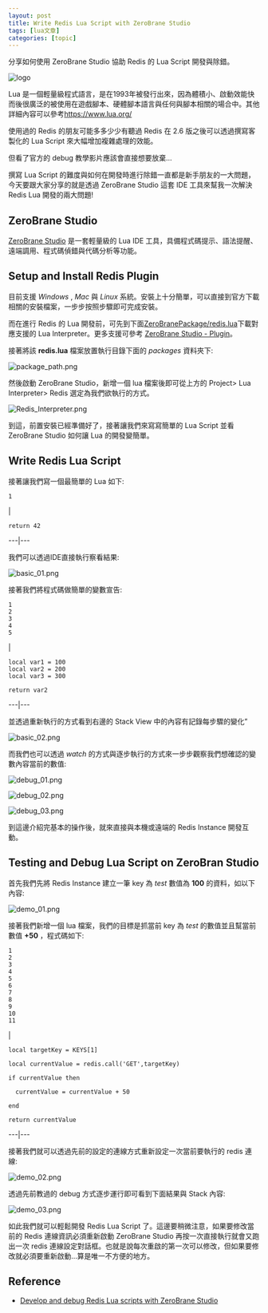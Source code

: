 ```yaml
---
layout: post
title: Write Redis Lua Script with ZeroBrane Studio 
tags: [lua文章]
categories: [topic]
---
```

分享如何使用 ZeroBrane Studio 協助 Redis 的 Lua Script 開發與除錯。

![logo](https://blackie1019.github.io/Logo.jpg)

Lua
是一個輕量級程式語言，是在1993年被發行出來，因為體積小、啟動效能快而後很廣泛的被使用在遊戲腳本、硬體腳本語言與任何與腳本相關的場合中。其他詳細內容可以參考<https://www.lua.org/>

使用過的 Redis 的朋友可能多多少少有聽過 Redis 在 2.6 版之後可以透過撰寫客製化的 Lua Script 來大幅增加複雜處理的效能。

但看了官方的 debug 教學影片應該會直接想要放棄…

撰寫 Lua Script 的難度與如何在開發時進行除錯一直都是新手朋友的一大問題，今天要跟大家分享的就是透過 ZeroBrane Studio 這套
IDE 工具來幫我一次解決 Redis Lua 開發的兩大問題!

## ZeroBrane Studio

[ZeroBrane Studio](https://studio.zerobrane.com/) 是一套輕量級的 Lua IDE
工具，具備程式碼提示、語法提醒、遠端調用、程式碼偵錯與代碼分析等功能。

## Setup and Install Redis Plugin

目前支援 _Windows_ , _Mac_ 與 _Linux_ 系統。安裝上十分簡單，可以直接到官方下載相關的安裝檔案，一步步按照步驟即可完成安裝。

而在進行 Redis 的 Lua
開發前，可先到下面[ZeroBranePackage/redis.lua](https://raw.githubusercontent.com/pkulchenko/ZeroBranePackage/master/redis.lua)下載對應支援的
Lua Interpreter。更多支援可參考 [ZeroBrane Studio -
Plugin](https://studio.zerobrane.com/doc-plugin)。

接著將該 **redis.lua** 檔案放置執行目錄下面的 _packages_ 資料夾下:

![package_path.png](https://blackie1019.github.io/package_path.png)

然後啟動 ZeroBrane Studio，新增一個 lua 檔案後即可從上方的 Project> Lua Interpreter> Redis
選定為我們欲執行的方式。

![Redis_Interpreter.png](https://blackie1019.github.io/Redis_Interpreter.png)

到這，前置安裝已經準備好了，接著讓我們來寫寫簡單的 Lua Script 並看 ZeroBrane Studio 如何讓 Lua 的開發變簡單。

## Write Redis Lua Script

接著讓我們寫一個最簡單的 Lua 如下:

    
    
    1  
    

|

    
    
    return 42  
      
  
---|---  
  
我們可以透過IDE直接執行察看結果:

![basic_01.png](https://blackie1019.github.io/basic_01.png)

接著我們將程式碼做簡單的變數宣告:

    
    
    1  
    2  
    3  
    4  
    5  
    

|

    
    
    local var1 = 100  
    local var2 = 200  
    local var3 = 300  
      
    return var2  
      
  
---|---  
  
並透過重新執行的方式看到右邊的 Stack View 中的內容有記錄每步驟的變化”

![basic_02.png](https://blackie1019.github.io/basic_02.png)

而我們也可以透過 _watch_ 的方式與逐步執行的方式來一步步觀察我們想確認的變數內容當前的數值:

![debug_01.png](https://blackie1019.github.io/debug_01.png)

![debug_02.png](https://blackie1019.github.io/debug_02.png)

![debug_03.png](https://blackie1019.github.io/debug_03.png)

到這邊介紹完基本的操作後，就來直接與本機或遠端的 Redis Instance 開發互動。

## Testing and Debug Lua Script on ZeroBran Studio

首先我們先將 Redis Instance 建立一筆 key 為 _test_ 數值為 **100** 的資料，如以下內容:

![demo_01.png](https://blackie1019.github.io/demo_01.png)

接著我們新增一個 lua 檔案，我們的目標是抓當前 key 為 _test_ 的數值並且幫當前數值 **+50** ，程式碼如下:

    
    
    1  
    2  
    3  
    4  
    5  
    6  
    7  
    8  
    9  
    10  
    11  
    

|

    
    
    local targetKey = KEYS[1]  
      
    local currentValue = redis.call('GET',targetKey)  
      
    if currentValue then  
      
      currentValue = currentValue + 50  
      
    end  
      
    return currentValue  
      
  
---|---  
  
接著我們就可以透過先前的設定的連線方式重新設定一次當前要執行的 redis 連線:

![demo_02.png](https://blackie1019.github.io/demo_02.png)

透過先前教過的 debug 方式逐步運行即可看到下面結果與 Stack 內容:

![demo_03.png](https://blackie1019.github.io/demo_03.png)

如此我們就可以輕鬆開發 Redis Lua Script 了。這邊要稍微注意，如果要修改當前的 Redis 連線資訊必須重新啟動 ZeroBrane
Studio 再按一次直接執行就會又跑出一次 redis
連線設定對話框。也就是說每次重啟的第一次可以修改，但如果要修改就必須要重新啟動…算是唯一不方便的地方。

## Reference

  * [Develop and debug Redis Lua scripts with ZeroBrane Studio](https://www.youtube.com/watch?v=7mlajCj4QPw)